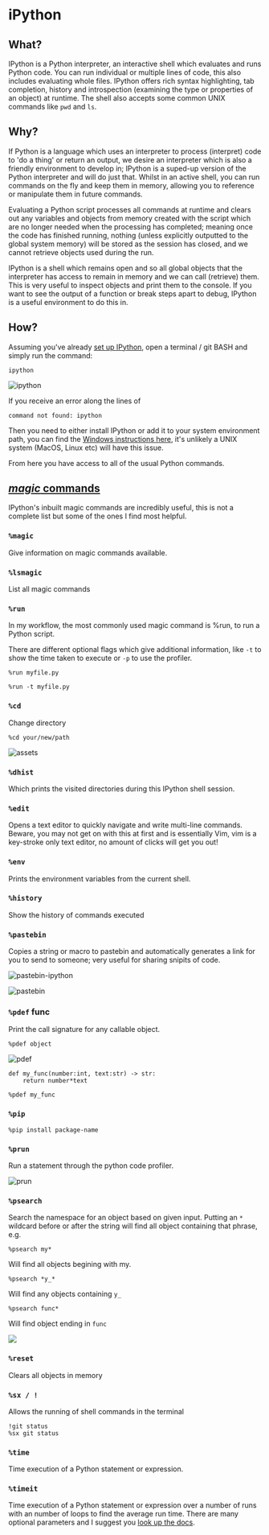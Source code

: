 # iPython

## What?

IPython is a Python interpreter, an interactive shell which evaluates and runs Python code. You can run individual or multiple lines of code, this also includes evaluating whole files. IPython offers rich syntax highlighting, tab completion, history and introspection (examining the type or properties of an object) at runtime. The shell also accepts some common UNIX commands like `pwd` and `ls`.

## Why?

If Python is a language which uses an interpreter to process (interpret) code to 'do a thing' or return an output, we desire an interpreter which is also a friendly environment to develop in; IPython is a suped-up version of the Python interpreter and will do just that.
Whilst in an active shell, you can run commands on the fly and keep them in memory, allowing you to reference or manipulate them in future commands.

Evaluating a Python script processes all commands at runtime and clears out any variables and objects from memory created with the script which are no longer needed when the processing has completed; meaning once the code has finished running, nothing (unless explicitly outputted to the global system memory) will be stored as the session has closed, and we cannot retrieve objects used during the run.

IPython is a shell which remains open and so all global objects that the interpreter has access to remain in memory and we can call (retrieve) them. This is very useful to inspect objects and print them to the console. If you want to see the output of a function or break steps apart to debug, IPython is a useful environment to do this in.


## How?

Assuming you've already [set up IPython](../100/getting-started.md#ipython), open a terminal / git BASH and simply run the command:

    ipython

![ipython](assets/ipython.png)

If you receive an error along the lines of

    command not found: ipython

Then you need to either install IPython or add it to your system environment path, you can find the [Windows instructions here](../100/getting-started.md#windows-specific-installation), it's unlikely a UNIX system (MacOS, Linux etc) will have this issue.

From here you have access to all of the usual Python commands.

## [_magic_ commands](https://ipython.readthedocs.io/en/stable/interactive/magics.html)

IPython's inbuilt magic commands are incredibly useful, this is not a complete list but some of the ones I find most helpful.

### `%magic`
Give information on magic commands available.

### `%lsmagic`

List all magic commands

### `%run`

In my workflow, the most commonly used magic command is %run, to run a Python script.

There are different optional flags which give additional information, like `-t` to show the time taken to execute or `-p` to use the profiler.

    %run myfile.py

    %run -t myfile.py

### `%cd`

Change directory

    %cd your/new/path

![assets](assets/cd.png)

### `%dhist`

Which prints the visited directories during this IPython shell session.

### `%edit`

Opens a text editor to quickly navigate and write multi-line commands. Beware, you may not get on with this at first and is essentially Vim, vim is a key-stroke only text editor, no amount of clicks will get you out!

### `%env`

Prints the environment variables from the current shell.

### `%history`

Show the history of commands executed


### `%pastebin`

Copies a string or macro to pastebin and automatically generates a link for you to send to someone; very useful for sharing snipits of code.

![pastebin-ipython](assets/pastebin-ipython.png)

![pastebin](assets/pastebin.png)

### `%pdef` func  

Print the call signature for any callable object.

    %pdef object

![pdef](assets/pdef.png)

    def my_func(number:int, text:str) -> str:
        return number*text

    %pdef my_func

### `%pip`

    %pip install package-name

### `%prun`

Run a statement through the python code profiler.

![prun](assets/prun.png)

### `%psearch`

Search the namespace for an object based on given input. Putting an `*` wildcard before or after the string will find all object containing that phrase, e.g.

    %psearch my*

Will find all objects begining with my.

    %psearch *y_*

Will find any objects containing `y_`

    %psearch func*

Will find object ending in `func`

![](assets/psearch.png)

### `%reset`

Clears all objects in memory

### `%sx / !`

Allows the running of shell commands in the terminal

    !git status
    %sx git status

### `%time`
Time execution of a Python statement or expression.

### `%timeit`
Time execution of a Python statement or expression over a number of runs with an number of loops to find the average run time. There are many optional parameters and I suggest you [look up the docs](https://ipython.readthedocs.io/en/stable/interactive/magics.html#magic-timeit).
